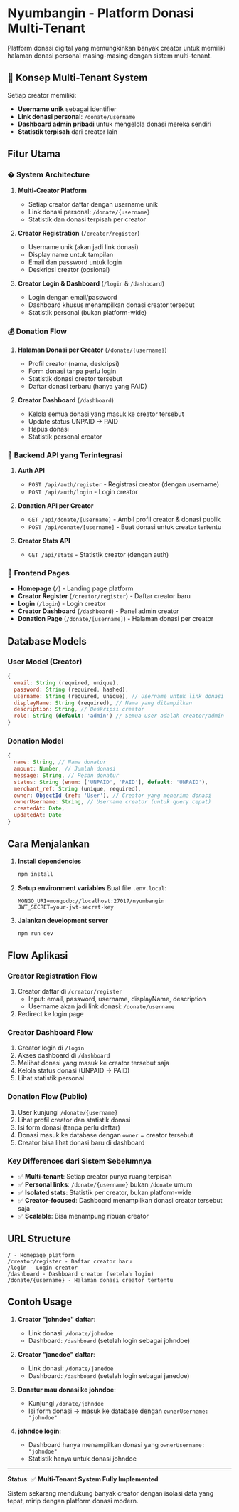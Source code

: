 # Nyumbangin - Platform Donasi Multi-Tenant

Platform donasi digital yang memungkinkan banyak creator untuk memiliki halaman donasi personal masing-masing dengan sistem multi-tenant.

## 🎯 **Konsep Multi-Tenant System**

Setiap creator memiliki:
- **Username unik** sebagai identifier
- **Link donasi personal**: `/donate/username`  
- **Dashboard admin pribadi** untuk mengelola donasi mereka sendiri
- **Statistik terpisah** dari creator lain

## Fitur Utama

### � **System Architecture**
1. **Multi-Creator Platform**
   - Setiap creator daftar dengan username unik
   - Link donasi personal: `/donate/{username}`
   - Statistik dan donasi terpisah per creator

2. **Creator Registration** (`/creator/register`)
   - Username unik (akan jadi link donasi)
   - Display name untuk tampilan
   - Email dan password untuk login
   - Deskripsi creator (opsional)

3. **Creator Login & Dashboard** (`/login` & `/dashboard`)
   - Login dengan email/password
   - Dashboard khusus menampilkan donasi creator tersebut
   - Statistik personal (bukan platform-wide)

### 💰 **Donation Flow**
1. **Halaman Donasi per Creator** (`/donate/{username}`)
   - Profil creator (nama, deskripsi)
   - Form donasi tanpa perlu login
   - Statistik donasi creator tersebut
   - Daftar donasi terbaru (hanya yang PAID)

2. **Creator Dashboard** (`/dashboard`)
   - Kelola semua donasi yang masuk ke creator tersebut
   - Update status UNPAID → PAID
   - Hapus donasi
   - Statistik personal creator

### 🔧 **Backend API yang Terintegrasi**
1. **Auth API**
   - `POST /api/auth/register` - Registrasi creator (dengan username)
   - `POST /api/auth/login` - Login creator

2. **Donation API per Creator**
   - `GET /api/donate/[username]` - Ambil profil creator & donasi publik
   - `POST /api/donate/[username]` - Buat donasi untuk creator tertentu

3. **Creator Stats API**
   - `GET /api/stats` - Statistik creator (dengan auth)

### 🎨 **Frontend Pages**
- **Homepage** (`/`) - Landing page platform
- **Creator Register** (`/creator/register`) - Daftar creator baru
- **Login** (`/login`) - Login creator
- **Creator Dashboard** (`/dashboard`) - Panel admin creator
- **Donation Page** (`/donate/[username]`) - Halaman donasi per creator

## Database Models

### User Model (Creator)
```javascript
{
  email: String (required, unique),
  password: String (required, hashed),
  username: String (required, unique), // Username untuk link donasi
  displayName: String (required), // Nama yang ditampilkan
  description: String, // Deskripsi creator
  role: String (default: 'admin') // Semua user adalah creator/admin
}
```

### Donation Model
```javascript
{
  name: String, // Nama donatur
  amount: Number, // Jumlah donasi
  message: String, // Pesan donatur
  status: String (enum: ['UNPAID', 'PAID'], default: 'UNPAID'),
  merchant_ref: String (unique, required),
  owner: ObjectId (ref: 'User'), // Creator yang menerima donasi
  ownerUsername: String, // Username creator (untuk query cepat)
  createdAt: Date,
  updatedAt: Date
}
```

## Cara Menjalankan

1. **Install dependencies**
   ```bash
   npm install
   ```

2. **Setup environment variables**
   Buat file `.env.local`:
   ```
   MONGO_URI=mongodb://localhost:27017/nyumbangin
   JWT_SECRET=your-jwt-secret-key
   ```

3. **Jalankan development server**
   ```bash
   npm run dev
   ```

## Flow Aplikasi

### Creator Registration Flow
1. Creator daftar di `/creator/register`
   - Input: email, password, username, displayName, description
   - Username akan jadi link donasi: `/donate/username`
2. Redirect ke login page

### Creator Dashboard Flow  
1. Creator login di `/login`
2. Akses dashboard di `/dashboard`
3. Melihat donasi yang masuk ke creator tersebut saja
4. Kelola status donasi (UNPAID → PAID)
5. Lihat statistik personal

### Donation Flow (Public)
1. User kunjungi `/donate/{username}`
2. Lihat profil creator dan statistik donasi
3. Isi form donasi (tanpa perlu daftar)
4. Donasi masuk ke database dengan `owner` = creator tersebut
5. Creator bisa lihat donasi baru di dashboard

### Key Differences dari Sistem Sebelumnya
- ✅ **Multi-tenant**: Setiap creator punya ruang terpisah
- ✅ **Personal links**: `/donate/{username}` bukan `/donate` umum  
- ✅ **Isolated stats**: Statistik per creator, bukan platform-wide
- ✅ **Creator-focused**: Dashboard menampilkan donasi creator tersebut saja
- ✅ **Scalable**: Bisa menampung ribuan creator

## URL Structure

```
/ - Homepage platform
/creator/register - Daftar creator baru
/login - Login creator
/dashboard - Dashboard creator (setelah login)
/donate/{username} - Halaman donasi creator tertentu
```

## Contoh Usage

1. **Creator "johndoe" daftar**:
   - Link donasi: `/donate/johndoe`
   - Dashboard: `/dashboard` (setelah login sebagai johndoe)

2. **Creator "janedoe" daftar**:
   - Link donasi: `/donate/janedoe` 
   - Dashboard: `/dashboard` (setelah login sebagai janedoe)

3. **Donatur mau donasi ke johndoe**:
   - Kunjungi `/donate/johndoe`
   - Isi form donasi → masuk ke database dengan `ownerUsername: "johndoe"`

4. **johndoe login**:
   - Dashboard hanya menampilkan donasi yang `ownerUsername: "johndoe"`
   - Statistik hanya untuk donasi johndoe

---

**Status**: ✅ **Multi-Tenant System Fully Implemented**

Sistem sekarang mendukung banyak creator dengan isolasi data yang tepat, mirip dengan platform donasi modern.
